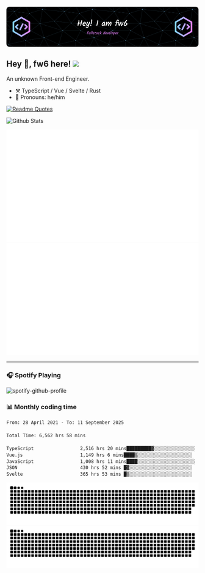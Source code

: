 ![Header](github-header-image.png)

## Hey 👋, fw6 here! <img src="https://github.githubassets.com/images/mona-whisper.gif" height="24" />


An unknown Front-end Engineer.

-   :hammer_and_pick: TypeScript / Vue / Svelte / Rust
-   :man: Pronouns: he/him


[![Readme Quotes](https://quotes-github-readme.vercel.app/api?type=horizontal&theme=algolia)](https://github.com/piyushsuthar/github-readme-quotes)



![Github Stats](https://github-readme-stats.vercel.app/api?username=fw6&bg_color=30,e96443,904e95&title_color=fff&text_color=fff)

![](https://raw.githubusercontent.com/fw6/github-stats-transparent/output/generated/overview.svg)
![](https://raw.githubusercontent.com/fw6/github-stats-transparent/output/generated/languages.svg)


---

### 🎧 Spotify Playing

<!-- ![spotify-github-profile](/img/default.svg) -->

![spotify-github-profile](https://spotify-github-profile.vercel.app/api/view.svg?uid=r6wn4hdvypv0lkzyrj0e0pjct&cover_image=true&theme=default&show_offline=true&background_color=9a10ad&interchange=true&bar_color_cover=true)



### :bar_chart: Monthly coding time 

<!--START_SECTION:waka-->

```txt
From: 28 April 2021 - To: 11 September 2025

Total Time: 6,562 hrs 58 mins

TypeScript                 2,516 hrs 20 mins█████████▓░░░░░░░░░░░░░░░   38.34 %
Vue.js                     1,149 hrs 6 mins████▒░░░░░░░░░░░░░░░░░░░░   17.51 %
JavaScript                 1,008 hrs 11 mins████░░░░░░░░░░░░░░░░░░░░░   15.36 %
JSON                       430 hrs 52 mins █▓░░░░░░░░░░░░░░░░░░░░░░░   06.57 %
Svelte                     365 hrs 53 mins █▒░░░░░░░░░░░░░░░░░░░░░░░   05.58 %
```

<!--END_SECTION:waka-->




![github contribution grid snake animation](https://raw.githubusercontent.com/platane/platane/output/github-contribution-grid-snake-dark.svg#gh-dark-mode-only)![github contribution grid snake animation](https://raw.githubusercontent.com/platane/platane/output/github-contribution-grid-snake.svg#gh-light-mode-only)
